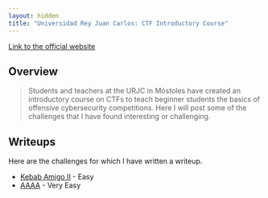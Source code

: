```yaml
---
layout: hidden
title: "Universidad Rey Juan Carlos: CTF Introductory Course"
---
```


[Link to the official website](https://urjc-ctf.github.io/web/)

## Overview

> Students and teachers at the URJC in Móstoles have created an introductory course on CTFs to teach beginner students the basics of offensive cybersecurity competitions. Here I will post some of the challenges that I have found interesting or challenging.
> 

## Writeups
Here are the challenges for which I have written a writeup.

- [Kebab Amigo II](_posts/2024-05-11-Kebab-Amigo-2-Writeup.md) - Easy
- [AAAA](_posts/2024-05-07-AAAA-Beginner-Buffer-Overflow-Writeup.md) - Very Easy
